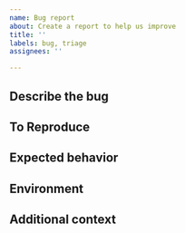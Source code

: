 ```yaml
---
name: Bug report
about: Create a report to help us improve
title: ''
labels: bug, triage
assignees: ''

---
```

<!-- Welcome and thank you for helping us make Fiddler Explainable AI Platform better!
To help us address your issue, please provide us as much of the information requested below as possble. Thanks! -->

## Describe the bug
<!--A clear and concise description of what the bug is. -->

## To Reproduce
<!--Steps to reproduce the behavior:
1. Upload dataset
2. Upload model
3. Calling Explanation API for attribution
4. See error
-->

## Expected behavior
<!--A clear and concise description of what you expected to happen. -->

## Environment
<!-- description of environment: Onebox Trial on Single Server or Fiddler Cloud -->
<!-- Jupyter, Linux OS , Browser versions -->
 

## Additional context
<!-- Details of Models like Framework - TF, Scikit, Pytorch; version; Complexity - simple, ensemble, 2-tower models -->
<!-- Details of Dataset like tabular, text or hybrid -->
